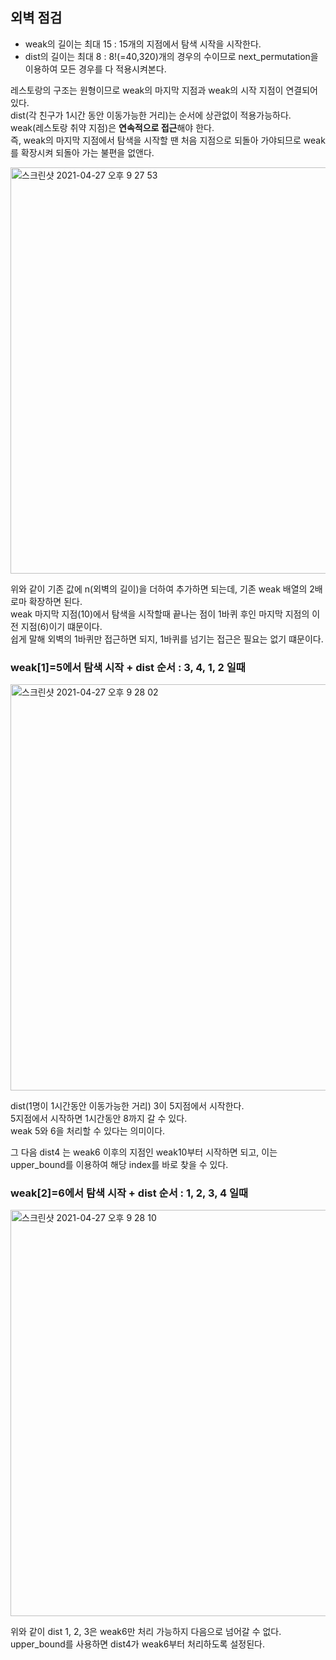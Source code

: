 <h2>외벽 점검</h2>

- weak의 길이는 최대 15 : 15개의 지점에서 탐색 시작을 시작한다.
- dist의 길이는 최대 8 : 8!(=40,320)개의 경우의 수이므로 next_permutation을 이용하여 모든 경우를 다 적용시켜본다.

레스토랑의 구조는 원형이므로 weak의 마지막 지점과 weak의 시작 지점이 연결되어있다.<br>
dist(각 친구가 1시간 동안 이동가능한 거리)는 순서에 상관없이 적용가능하다.<br>
weak(레스토랑 취약 지점)은 **연속적으로 접근**해야 한다.<br>
즉, weak의 마지막 지점에서 탐색을 시작할 땐 처음 지점으로 되돌아 가야되므로 weak를 확장시켜 되돌아 가는 불편을 없앤다.<br>

<img width="650" alt="스크린샷 2021-04-27 오후 9 27 53" src="https://user-images.githubusercontent.com/54436228/116242213-aa60ab00-a7a0-11eb-9442-2bd56b9ddd51.png">

위와 같이 기존 값에 n(외벽의 길이)을 더하여 추가하면 되는데, 기존 weak 배열의 2배로마 확장하면 된다.<br>
weak 마지막 지점(10)에서 탐색을 시작할때 끝나는 점이 1바퀴 후인 마지막 지점의 이전 지점(6)이기 떄문이다.<br>
쉽게 말해 외벽의 1바퀴만 접근하면 되지, 1바퀴를 넘기는 접근은 필요는 없기 떄문이다.<br>

<h3>weak[1]=5에서 탐색 시작 + dist 순서 : 3, 4, 1, 2 일때</h3>

<img width="650" alt="스크린샷 2021-04-27 오후 9 28 02" src="https://user-images.githubusercontent.com/54436228/116242955-64f0ad80-a7a1-11eb-8023-7d524a4e6f78.png">

dist(1명이 1시간동안 이동가능한 거리) 3이 5지점에서 시작한다.<br>
5지점에서 시작하면 1시간동안 8까지 갈 수 있다.<br>
weak 5와 6을 처리할 수 있다는 의미이다.<br>

그 다음 dist4 는 weak6 이후의 지점인 weak10부터 시작하면 되고, 이는 upper_bound를 이용하여 해당 index를 바로 찾을 수 있다.<br>


<h3>weak[2]=6에서 탐색 시작 + dist 순서 : 1, 2, 3, 4 일때</h3>

<img width="650" alt="스크린샷 2021-04-27 오후 9 28 10" src="https://user-images.githubusercontent.com/54436228/116241809-43db8d00-a7a0-11eb-9812-73582c5e085c.png">

위와 같이 dist 1, 2, 3은 weak6만 처리 가능하지 다음으로 넘어갈 수 없다.<br>
upper_bound를 사용하면 dist4가 weak6부터 처리하도록 설정된다.<br>
